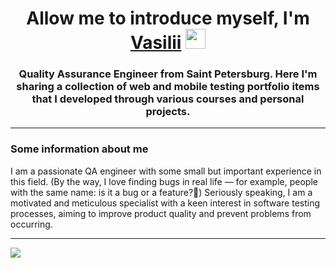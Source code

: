 <h1 align="center">Allow me to introduce myself, I'm <a href="https://github.com/bekarevvQAtest" target="_blank">Vasilii</a> 
<img src="https://github.com/blackcater/blackcater/raw/main/images/Hi.gif" height="32"/></h1>
<h3 align="center">Quality Assurance Engineer from Saint Petersburg. Here I'm sharing a collection of web and mobile testing portfolio items that I developed through various courses and personal projects.</h3>


---

### Some information about me

 I am a passionate QA engineer with some small but important experience in this field. (By the way, I love finding bugs in real life — for example, people with the same name: is it a bug or a feature?🤔) 
 Seriously speaking, I am a motivated and meticulous specialist with a keen interest in software testing processes, aiming to improve product quality and prevent problems from occurring.

---


![](https://komarev.com/ghpvc/?username=bekarevvQAtest)